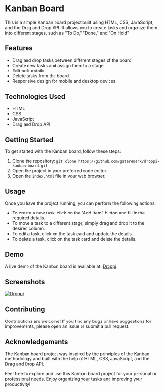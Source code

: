 # Kanban Board

This is a simple Kanban board project built using HTML, CSS, JavaScript, and the Drag and Drop API. It allows you to create tasks and organize them into different stages, such as "To Do," "Done," and "On Hold"

## Features

- Drag and drop tasks between different stages of the board
- Create new tasks and assign them to a stage
- Edit task details
- Delete tasks from the board
- Responsive design for mobile and desktop devices

## Technologies Used

- HTML
- CSS
- JavaScript
- Drag and Drop API

## Getting Started

To get started with the Kanban board, follow these steps:

1. Clone the repository: `git clone https://github.com/gateremark/droppi-kanban-board.git`
2. Open the project in your preferred code editor.
3. Open the `index.html` file in your web browser.

## Usage

Once you have the project running, you can perform the following actions:

- To create a new task, click on the "Add Item" button and fill in the required details.
- To move a task to a different stage, simply drag and drop it to the desired column.
- To edit a task, click on the task card and update the details.
- To delete a task, click on the task card and delete the details.

## Demo

A live demo of the Kanban board is available at: [Droppi](https://droppi.vercel.app/)

## Screenshots
<div align="left">
<a href="https://droppi.vercel.app/">
   
![Droppi](https://gateremark.vercel.app/img/projects/projects_post_4.png)

</a>
</div>

## Contributing

Contributions are welcome! If you find any bugs or have suggestions for improvements, please open an issue or submit a pull request.

## Acknowledgements

The Kanban board project was inspired by the principles of the Kanban methodology and built with the help of HTML, CSS, JavaScript, and the Drag and Drop API.

Feel free to explore and use this Kanban board project for your personal or professional needs. Enjoy organizing your tasks and improving your productivity!

